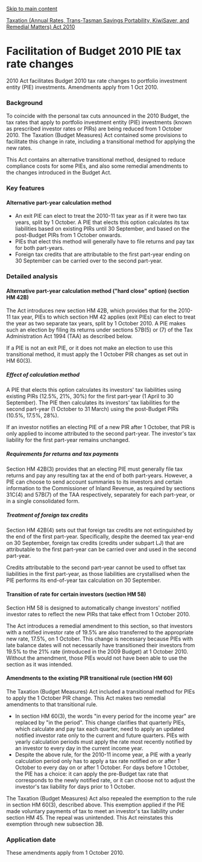 [Skip to main content](#main-content-tt)

[Taxation (Annual Rates, Trans-Tasman Savings Portability, KiwiSaver, and Remedial Matters) Act 2010](/new-legislation/act-articles/taxation-annual-rates-trans-tasman-savings-portability-kiwisaver-and-remedial-matters-act-2010 "Taxation (Annual Rates, Trans-Tasman Savings Portability, KiwiSaver, and Remedial Matters) Act 2010")

Facilitation of Budget 2010 PIE tax rate changes
================================================

2010 Act facilitates Budget 2010 tax rate changes to portfolio investment entity (PIE) investments. Amendments apply from 1 Oct 2010.

### Background

To coincide with the personal tax cuts announced in the 2010 Budget, the tax rates that apply to portfolio investment entity (PIE) investments (known as prescribed investor rates or PIRs) are being reduced from 1 October 2010. The Taxation (Budget Measures) Act contained some provisions to facilitate this change in rate, including a transitional method for applying the new rates.

This Act contains an alternative transitional method, designed to reduce compliance costs for some PIEs, and also some remedial amendments to the changes introduced in the Budget Act.

### Key features

#### Alternative part-year calculation method

*   An exit PIE can elect to treat the 2010-11 tax year as if it were two tax years, split by 1 October. A PIE that elects this option calculates its tax liabilities based on existing PIRs until 30 September, and based on the post-Budget PIRs from 1 October onwards.
*   PIEs that elect this method will generally have to file returns and pay tax for both part-years.
*   Foreign tax credits that are attributable to the first part-year ending on 30 September can be carried over to the second part-year.

### Detailed analysis  

#### Alternative part-year calculation method ("hard close" option) (section HM 42B)

The Act introduces new section HM 42B, which provides that for the 2010-11 tax year, PIEs to which section HM 42 applies (exit PIEs) can elect to treat the year as two separate tax years, split by 1 October 2010. A PIE makes such an election by filing its returns under sections 57B(5) or (7) of the Tax Administration Act 1994 (TAA) as described below.

If a PIE is not an exit PIE, or it does not make an election to use this transitional method, it must apply the 1 October PIR changes as set out in HM 60(3).

##### Effect of calculation method

A PIE that elects this option calculates its investors' tax liabilities using existing PIRs (12.5%, 21%, 30%) for the first part-year (1 April to 30 September). The PIE then calculates its investors' tax liabilities for the second part-year (1 October to 31 March) using the post-Budget PIRs (10.5%, 17.5%, 28%).

If an investor notifies an electing PIE of a new PIR after 1 October, that PIR is only applied to income attributed to the second part-year. The investor's tax liability for the first part-year remains unchanged.

##### Requirements for returns and tax payments

Section HM 42B(3) provides that an electing PIE must generally file tax returns and pay any resulting tax at the end of both part-years. However, a PIE can choose to send account summaries to its investors and certain information to the Commissioner of Inland Revenue, as required by sections 31C(4) and 57B(7) of the TAA respectively, separately for each part-year, or in a single consolidated form.

##### Treatment of foreign tax credits

Section HM 42B(4) sets out that foreign tax credits are not extinguished by the end of the first part-year. Specifically, despite the deemed tax year-end on 30 September, foreign tax credits (credits under subpart LJ) that are attributable to the first part-year can be carried over and used in the second part-year.

Credits attributable to the second part-year cannot be used to offset tax liabilities in the first part-year, as those liabilities are crystallised when the PIE performs its end-of-year tax calculation on 30 September.

#### Transition of rate for certain investors (section HM 58)

Section HM 58 is designed to automatically change investors' notified investor rates to reflect the new PIRs that take effect from 1 October 2010.

The Act introduces a remedial amendment to this section, so that investors with a notified investor rate of 19.5% are also transferred to the appropriate new rate, 17.5%, on 1 October. This change is necessary because PIEs with late balance dates will not necessarily have transitioned their investors from 19.5% to the 21% rate (introduced in the 2009 Budget) at 1 October 2010. Without the amendment, those PIEs would not have been able to use the section as it was intended.

#### Amendments to the existing PIR transitional rule (section HM 60)

The Taxation (Budget Measures) Act included a transitional method for PIEs to apply the 1 October PIR change. This Act makes two remedial amendments to that transitional rule.

*   In section HM 60(3), the words "in every period for the income year" are replaced by "in the period". This change clarifies that quarterly PIEs, which calculate and pay tax each quarter, need to apply an updated notified investor rate only to the current and future quarters. PIEs with yearly calculation periods must apply the rate most recently notified by an investor to every day in the current income year.
*   Despite the above rule, for the 2010-11 income year, a PIE with a yearly calculation period only has to apply a tax rate notified on or after 1 October to every day on or after 1 October. For days before 1 October, the PIE has a choice: it can apply the pre-Budget tax rate that corresponds to the newly notified rate, or it can choose not to adjust the investor's tax liability for days prior to 1 October.

The Taxation (Budget Measures) Act also repealed the exemption to the rule in section HM 60(3), described above. This exemption applied if the PIE made voluntary payments of tax to meet an investor's tax liability under section HM 45. The repeal was unintended. This Act reinstates this exemption through new subsection 3B.

### Application date

These amendments apply from 1 October 2010.